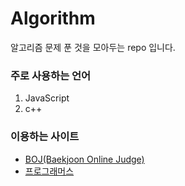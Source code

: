 # Algorithm
알고리즘 문제 푼 것을 모아두는 repo 입니다.   

### 주로 사용하는 언어
1. JavaScript
2. c++ 

### 이용하는 사이트
- [BOJ(Baekjoon Online Judge)](https://www.acmicpc.net)
- [프로그래머스](https://programmers.co.kr/)
